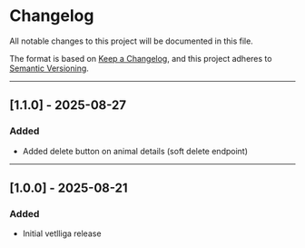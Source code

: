 # Changelog
All notable changes to this project will be documented in this file.

The format is based on [Keep a Changelog](https://keepachangelog.com/en/1.1.0/),
and this project adheres to [Semantic Versioning](https://semver.org/spec/v2.0.0.html).

---

## [1.1.0] - 2025-08-27
### Added
- Added delete button on animal details (soft delete endpoint)

---

## [1.0.0] - 2025-08-21
### Added
- Initial vetlliga release